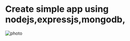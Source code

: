 # Create simple app using nodejs,expressjs,mongodb,
![photo](https://github.com/arbersejdiu/mern-programming-v1/assets/106705919/efd7dc0c-f915-4495-b55f-5ab80e027f3b)
